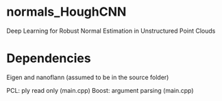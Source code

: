 # normals_HoughCNN
Deep Learning for Robust Normal Estimation in Unstructured Point Clouds 

# Dependencies

Eigen and nanoflann (assumed to be in the source folder)

PCL: ply read only (main.cpp)
Boost: argument parsing (main.cpp)
